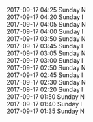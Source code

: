 2017-09-17 04:25 Sunday  N  
2017-09-17 04:20 Sunday  I  
2017-09-17 04:05 Sunday  N  
2017-09-17 04:00 Sunday  I  
2017-09-17 03:50 Sunday  N  
2017-09-17 03:45 Sunday  I  
2017-09-17 03:05 Sunday  N  
2017-09-17 03:00 Sunday  I  
2017-09-17 02:50 Sunday  N  
2017-09-17 02:45 Sunday  I  
2017-09-17 02:30 Sunday  N  
2017-09-17 02:20 Sunday  I  
2017-09-17 01:50 Sunday  N  
2017-09-17 01:40 Sunday  I  
2017-09-17 01:35 Sunday  N  
